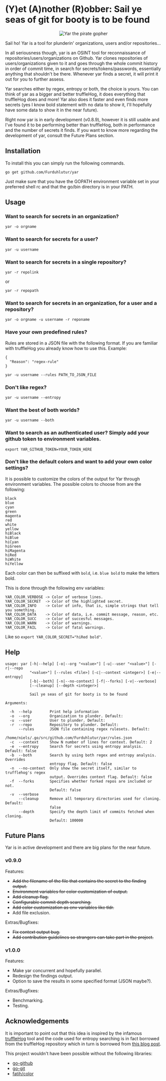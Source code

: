 # (Y)et (A)nother (R)obber: Sail ye seas of git for booty is to be found

<p align="center">
  <img src="https://raw.githubusercontent.com/Furduhlutur/yar/master/images/yargopher3.png" alt="Yar the pirate gopher"/>
</p>

Sail ho! Yar is a tool for plunderin' organizations, users and/or repositories...

In all seriousness though, yar is an OSINT tool for reconnaissance of repositories/users/organizations on Github. Yar clones repositories of users/organizations given to it
and goes through the whole commit history in order of commit time, in search for secrets/tokens/passwords, essentially anything that shouldn't be there. Whenever yar finds a secret,
it will print it out for you to further assess.

Yar searches either by regex, entropy or both, the choice is yours. You can think of yar as a bigger and better truffleHog, it does everything that truffleHog does and more! Yar also does it faster and even finds more secrets (yes I know bold statement with no data to show it, I'll hopefully have some data to show it in the near future).

Right now yar is in early development (v0.8.9), however it is still usable and I've found it to be performing better than truffleHog, both in performance and the number of secrets it finds.
If you want to know more regarding the development of yar, consult the Future Plans section.

## Installation
To install this you can simply run the following commands.
```
go get github.com/Furduhlutur/yar
```

Just make sure that you have the GOPATH environment variable set in your preferred shell rc and that the go/bin directory is in your PATH.

## Usage
### Want to search for secrets in an organization?
```
yar -o orgname
```

### Want to search for secrets for a user?
```
yar -u username
```

### Want to search for secrets in a single repository?
```
yar -r repolink
```
or
```
yar -r repopath
```

### Want to search for secrets in an organization, for a user and a repository?
```
yar -o orgname -u username -r reponame
```

### Have your own predefined rules?
Rules are stored in a JSON file with the following format. If you are familiar with truffleHog you already know how to use this. Example:
```
{
  "Reason": "regex-rule"
}
```

```
yar -u username --rules PATH_TO_JSON_FILE
```

### Don't like regex?
```
yar -u username --entropy
```

### Want the best of both worlds?
```
yar -u username --both
```

### Want to search as an authenticated user? Simply add your github token to environment variables.
```
export YAR_GITHUB_TOKEN=YOUR_TOKEN_HERE
```

### Don't like the default colors and want to add your own color settings?
It is possible to customize the colors of the output for Yar through environment variables.
The possible colors to choose from are the following:
```
black
blue
cyan
green
magenta
red
white
yellow
hiBlack
hiBlue
hiCyan
hiGreen
hiMagenta
hiRed
hiWhite
hiYellow
```
Each color can then be suffixed with `bold`, i.e. `blue bold` to make the letters bold.

This is done through the following env variables:
```
YAR_COLOR_VERBOSE -> Color of verbose lines.
YAR_COLOR_SECRET  -> Color of the highlighted secret.
YAR_COLOR_INFO    -> Color of info, that is, simple strings that tell you something.
YAR_COLOR_DATA    -> Color of data, i.e. commit message, reason, etc.
YAR_COLOR_SUCC    -> Color of succesful messages.
YAR_COLOR_WARN    -> Color of warnings.
YAR_COLOR_FAIL    -> Color of fatal warnings.
```
Like so `export YAR_COLOR_SECRET="hiRed bold"`.

## Help
```
usage: yar [-h|--help] [-o|--org "<value>"] [-u|--user "<value>"] [-r|--repo
           "<value>"] [--rules <file>] [-c|--context <integer>] [-e|--entropy]
           [-b|--both] [-n|--no-context] [-f|--forks] [-v|--verbose]
           [--cleanup] [--depth <integer>]

           Sail ye seas of git for booty is to be found

Arguments:

  -h  --help        Print help information
  -o  --org         Organization to plunder. Default: 
  -u  --user        User to plunder. Default: 
  -r  --repo        Repository to plunder. Default: 
      --rules       JSON file containing regex rulesets. Default:
                    /home/niels/.go/src/github.com/Furduhlutur/yar/rules.json
  -c  --context     Show N number of lines for context. Default: 2
  -e  --entropy     Search for secrets using entropy analysis. Default: false
  -b  --both        Search by using both regex and entropy analysis. Overrides
                    entropy flag. Default: false
  -n  --no-context  Only show the secret itself, similar to trufflehog's regex
                    output. Overrides context flag. Default: false
  -f  --forks       Specifies whether forked repos are included or not.
                    Default: false
  -v  --verbose    
      --cleanup     Remove all temporary directories used for cloning. Default:
                    false
      --depth       Specify the depth limit of commits fetched when cloning.
                    Default: 100000
```

## Future Plans
Yar is in active development and there are big plans for the near future.

### v0.9.0
Features:
+ ~~Add the filename of the file that contains the secret to the finding output.~~
+ ~~Environment variables for color customization of output.~~
+ ~~Add cleanup flag.~~
+ ~~Configurable commit depth searching.~~
+ ~~Add color customization as env variables like tldr.~~
+ Add file exclusion.

Extras/Bugfixes:
+ ~~Fix context output bug.~~
+ ~~Add contribution guidelines so strangers can take part in the project.~~

### v1.0.0
Features:
+ Make yar concurrent and hopefully parallel.
+ Redesign the findings output.
+ Option to save the results in some specified format (JSON maybe?).

Extras/Bugfixes:
+ Benchmarking.
+ Testing.

## Acknowledgements
It is important to point out that this idea is inspired by the infamous [truffleHog](https://github.com/dxa4481/truffleHog) tool 
and the code used for entropy searching is in fact borrowed from the truffleHog repository which in turn is borrowed from 
[this blog post](http://blog.dkbza.org/2007/05/scanning-data-for-entropy-anomalies.html).

This project wouldn't have been possible without the following libraries:
+ [go-github](https://github.com/google/go-github/)
+ [go-git](https://github.com/src-d/go-git/)
+ [fatih/color](https://github.com/fatih/color)

